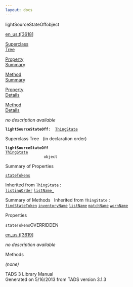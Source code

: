 ```yaml
---
layout: docs
---
```

<span class="title">lightSourceStateOff</span><span class="type">object</span>

[en_us.t](../file/en_us.t.html)\[[3618](../source/en_us.t.html#3618)\]

[Superclass  
Tree](#_SuperClassTree_)

[Property  
Summary](#_PropSummary_)

[Method  
Summary](#_MethodSummary_)

[Property  
Details](#_Properties_)

[Method  
Details](#_Methods_)



*no description available*

**`lightSourceStateOff`**` :   `[`ThingState`](../object/ThingState.html)



<span id="_SuperClassTree_"></span>



<span class="hdln">Superclass Tree</span>   (in declaration order)



**`lightSourceStateOff`**  
[`ThingState`](../object/ThingState.html)  
`                 object`  
<span id="_PropSummary_"></span>



<span class="hdln">Summary of Properties</span>  



[`stateTokens`](#stateTokens)

Inherited from `ThingState` :  
[`listingOrder`](../object/ThingState.html#listingOrder) [`listName_`](../object/ThingState.html#listName_)

<span id="_MethodSummary_"></span>



<span class="hdln">Summary of Methods</span>  
Inherited from `ThingState` :  
[`findStateToken`](../object/ThingState.html#findStateToken) [`inventoryName`](../object/ThingState.html#inventoryName) [`listName`](../object/ThingState.html#listName) [`matchName`](../object/ThingState.html#matchName) [`wornName`](../object/ThingState.html#wornName)

<span id="_Properties_"></span>



<span class="hdln">Properties</span>  



<span id="stateTokens"></span>

`stateTokens`<span class="rem">OVERRIDDEN</span>

[en_us.t](../file/en_us.t.html)\[[3619](../source/en_us.t.html#3619)\]



*no description available*



<span id="_Methods_"></span>



<span class="hdln">Methods</span>  



*(none)*



TADS 3 Library Manual  
Generated on 5/16/2013 from TADS version 3.1.3



